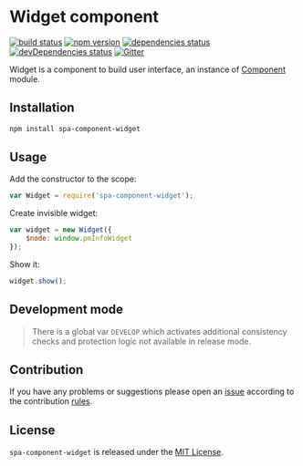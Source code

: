 Widget component
================

[![build status](https://img.shields.io/travis/spasdk/component-widget.svg?style=flat-square)](https://travis-ci.org/spasdk/component-widget)
[![npm version](https://img.shields.io/npm/v/spa-component-widget.svg?style=flat-square)](https://www.npmjs.com/package/spa-component-widget)
[![dependencies status](https://img.shields.io/david/spasdk/component-widget.svg?style=flat-square)](https://david-dm.org/spasdk/component-widget)
[![devDependencies status](https://img.shields.io/david/dev/spasdk/component-widget.svg?style=flat-square)](https://david-dm.org/spasdk/component-widget?type=dev)
[![Gitter](https://img.shields.io/badge/gitter-join%20chat-blue.svg?style=flat-square)](https://gitter.im/DarkPark/spasdk)


Widget is a component to build user interface, an instance of [Component](https://github.com/spasdk/component) module.


## Installation ##

```bash
npm install spa-component-widget
```


## Usage ##

Add the constructor to the scope:

```js
var Widget = require('spa-component-widget');
```

Create invisible widget:

```js
var widget = new Widget({
    $node: window.pmInfoWidget
});
```

Show it:

```js
widget.show();
```


## Development mode ##

> There is a global var `DEVELOP` which activates additional consistency checks and protection logic not available in release mode.


## Contribution ##

If you have any problems or suggestions please open an [issue](https://github.com/spasdk/component-widget/issues)
according to the contribution [rules](.github/contributing.md).


## License ##

`spa-component-widget` is released under the [MIT License](license.md).

